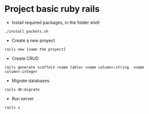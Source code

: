 # Project basic ruby rails

- Install required packages, in the folder shell

```
./install_packets.sh
```

- Create a new proyect

```
rails new [name the proyect]
```

- Create CRUD

```
rails generate scaffold <name table> <name column>:string  <name column>:integer
```

- Migrate databases

```
rails db:migrate
```

- Run server

```
rails s
```
